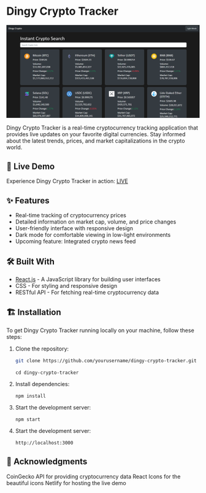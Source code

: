 # Dingy Crypto Tracker

![Dingy Crypto Tracker Logo](./public/crypto.png)

Dingy Crypto Tracker is a real-time cryptocurrency tracking application that provides live updates on your favorite digital currencies. Stay informed about the latest trends, prices, and market capitalizations in the crypto world.

## 🚀 Live Demo

Experience Dingy Crypto Tracker in action: [LIVE](https://crpyto-tracker.vercel.app/)

## ✨ Features

- Real-time tracking of cryptocurrency prices
- Detailed information on market cap, volume, and price changes
- User-friendly interface with responsive design
- Dark mode for comfortable viewing in low-light environments
- Upcoming feature: Integrated crypto news feed

## 🛠️ Built With

- [React.js](https://reactjs.org/) - A JavaScript library for building user interfaces
- CSS - For styling and responsive design
- RESTful API - For fetching real-time cryptocurrency data

## 🏗️ Installation

To get Dingy Crypto Tracker running locally on your machine, follow these steps:

1. Clone the repository:
   ```bash
   git clone https://github.com/yourusername/dingy-crypto-tracker.git
   ```
   ```
   cd dingy-crypto-tracker
   ```
1. Install dependencies:
      ```
   npm install
   ```
1. Start the development server:  
      ```
   npm start
   ```
1. Start the development server:  
      ```
   http://localhost:3000
   ```   

## 🙏 Acknowledgments

CoinGecko API for providing cryptocurrency data
React Icons for the beautiful icons
Netlify for hosting the live demo   